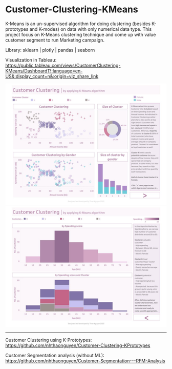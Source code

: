 # Customer-Clustering-KMeans
K-Means is an un-supervised algorithm for doing clustering (besides K-prototypes and K-modes) on data with only numerical data type. This project focus on K-Means clustering technique and come up with value customer segment to run Marketing campaign.

Library: sklearn | plotly | pandas | seaborn

Visualization in Tableau: https://public.tableau.com/views/CustomerClustering-KMeans/Dashboard1?:language=en-US&:display_count=n&:origin=viz_share_link

![](https://github.com/nhthaonguyen/nhthaonguyen.github.io/blob/main/image/Customer-Clustering-KMeans_page1.jpg)
![](https://github.com/nhthaonguyen/nhthaonguyen.github.io/blob/main/image/Customer-Clustering-KMeans_page2.jpg)



---
Customer Clustering using K-Prototypes: https://github.com/nhthaonguyen/Customer-Clustering-KPrototypes

Customer Segmentation analysis (without ML): https://github.com/nhthaonguyen/Customer-Segmentation---RFM-Analysis


